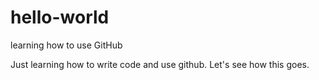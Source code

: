 # hello-world
learning how to use GitHub

Just learning how to write code and use github. Let's see how this goes.
